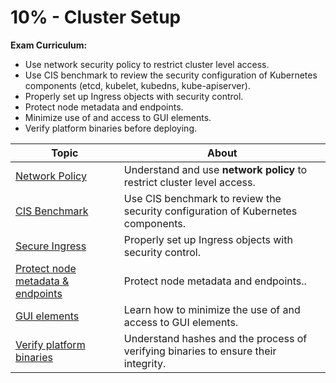 # 10% - Cluster Setup

**Exam Curriculum:**

- Use network security policy to restrict cluster level access.
- Use CIS benchmark to review the security configuration of Kubernetes components (etcd, kubelet, kubedns, kube-apiserver).
- Properly set up Ingress objects with security control.
- Protect node metadata and endpoints.
- Minimize use of and access to GUI elements.
- Verify platform binaries before deploying.

| Topic | About |
|--------|--------|
| [Network Policy](network_policy.md) | Understand and use **network policy** to restrict cluster level access. |
| [CIS Benchmark](cis_benchmark.md) | Use CIS benchmark to review the security configuration of Kubernetes components. |
| [Secure Ingress](secure_ingress.md) | Properly set up Ingress objects with security control. |
| [Protect node metadata & endpoints](protect_node_metadata_and_endpoints.md) | Protect node metadata and endpoints.. |
| [GUI elements](gui_elements.md) | Learn how to minimize the use of and access to GUI elements. |
| [Verify platform binaries](verify_platform_binary.md) | Understand hashes and the process of verifying binaries to ensure their integrity. |
  
